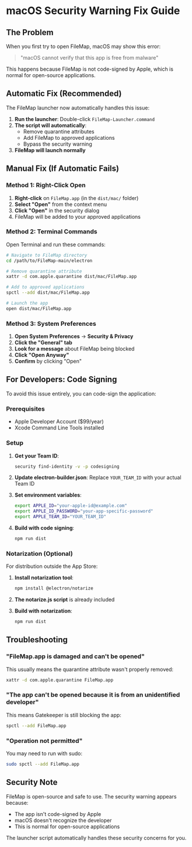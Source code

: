 # macOS Security Warning Fix Guide

## The Problem
When you first try to open FileMap, macOS may show this error:
> "macOS cannot verify that this app is free from malware"

This happens because FileMap is not code-signed by Apple, which is normal for open-source applications.

## Automatic Fix (Recommended)
The FileMap launcher now automatically handles this issue:

1. **Run the launcher**: Double-click `FileMap-Launcher.command`
2. **The script will automatically**:
   - Remove quarantine attributes
   - Add FileMap to approved applications
   - Bypass the security warning
3. **FileMap will launch normally**

## Manual Fix (If Automatic Fails)

### Method 1: Right-Click Open
1. **Right-click** on `FileMap.app` (in the `dist/mac/` folder)
2. **Select "Open"** from the context menu
3. **Click "Open"** in the security dialog
4. FileMap will be added to your approved applications

### Method 2: Terminal Commands
Open Terminal and run these commands:

```bash
# Navigate to FileMap directory
cd /path/to/FileMap-main/electron

# Remove quarantine attribute
xattr -d com.apple.quarantine dist/mac/FileMap.app

# Add to approved applications
spctl --add dist/mac/FileMap.app

# Launch the app
open dist/mac/FileMap.app
```

### Method 3: System Preferences
1. **Open System Preferences** → **Security & Privacy**
2. **Click the "General" tab**
3. **Look for a message** about FileMap being blocked
4. **Click "Open Anyway"**
5. **Confirm** by clicking "Open"

## For Developers: Code Signing

To avoid this issue entirely, you can code-sign the application:

### Prerequisites
- Apple Developer Account ($99/year)
- Xcode Command Line Tools installed

### Setup
1. **Get your Team ID**:
   ```bash
   security find-identity -v -p codesigning
   ```

2. **Update electron-builder.json**:
   Replace `YOUR_TEAM_ID` with your actual Team ID

3. **Set environment variables**:
   ```bash
   export APPLE_ID="your-apple-id@example.com"
   export APPLE_ID_PASSWORD="your-app-specific-password"
   export APPLE_TEAM_ID="YOUR_TEAM_ID"
   ```

4. **Build with code signing**:
   ```bash
   npm run dist
   ```

### Notarization (Optional)
For distribution outside the App Store:

1. **Install notarization tool**:
   ```bash
   npm install @electron/notarize
   ```

2. **The notarize.js script** is already included
3. **Build with notarization**:
   ```bash
   npm run dist
   ```

## Troubleshooting

### "FileMap.app is damaged and can't be opened"
This usually means the quarantine attribute wasn't properly removed:

```bash
xattr -d com.apple.quarantine FileMap.app
```

### "The app can't be opened because it is from an unidentified developer"
This means Gatekeeper is still blocking the app:

```bash
spctl --add FileMap.app
```

### "Operation not permitted"
You may need to run with sudo:

```bash
sudo spctl --add FileMap.app
```

## Security Note
FileMap is open-source and safe to use. The security warning appears because:
- The app isn't code-signed by Apple
- macOS doesn't recognize the developer
- This is normal for open-source applications

The launcher script automatically handles these security concerns for you.
